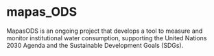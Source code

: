 # mapas_ODS
MapasODS is an ongoing project that develops a tool to measure and monitor institutional water consumption, supporting the United Nations 2030 Agenda and the Sustainable Development Goals (SDGs).
